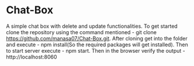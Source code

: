 # Chat-Box
A simple chat box with delete and update functionalities.
To get started clone the repository using the command mentioned - git clone  https://github.com/manasa07/Chat-Box.git.
After cloning get into the folder and execute - npm install(So the required packages will get installed).
Then to start server execute - npm start.
Then in the browser verify the output - http://localhost:8060
